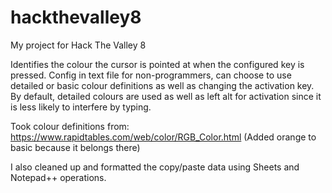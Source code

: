 # hackthevalley8
My project for Hack The Valley 8

Identifies the colour the cursor is pointed at when the configured key is pressed.
Config in text file for non-programmers, can choose to use detailed or basic colour definitions as well as changing the activation key.
By default, detailed colours are used as well as left alt for activation since it is less likely to interfere by typing.

Took colour definitions from: https://www.rapidtables.com/web/color/RGB_Color.html
(Added orange to basic because it belongs there)

I also cleaned up and formatted the copy/paste data using Sheets and Notepad++ operations.
